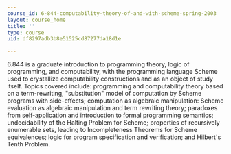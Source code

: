 ```yaml
---
course_id: 6-844-computability-theory-of-and-with-scheme-spring-2003
layout: course_home
title: ''
type: course
uid: df8297adb3b8e51525cd87277da18d1e

---
```

6.844 is a graduate introduction to programming theory, logic of programming, and computability, with the programming language Scheme used to crystallize computability constructions and as an object of study itself. Topics covered include: programming and computability theory based on a term-rewriting, "substitution" model of computation by Scheme programs with side-effects; computation as algebraic manipulation: Scheme evaluation as algebraic manipulation and term rewriting theory; paradoxes from self-application and introduction to formal programming semantics; undecidability of the Halting Problem for Scheme; properties of recursively enumerable sets, leading to Incompleteness Theorems for Scheme equivalences; logic for program specification and verification; and Hilbert's Tenth Problem.
